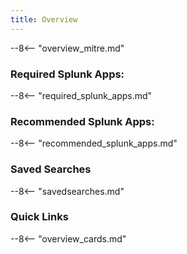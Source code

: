 ```yaml
---
title: Overview
---
```


--8<-- "overview_mitre.md"

### Required Splunk Apps:
--8<-- "required_splunk_apps.md"

### Recommended Splunk Apps:
--8<-- "recommended_splunk_apps.md"

### Saved Searches
--8<-- "savedsearches.md"

### Quick Links

--8<-- "overview_cards.md"
